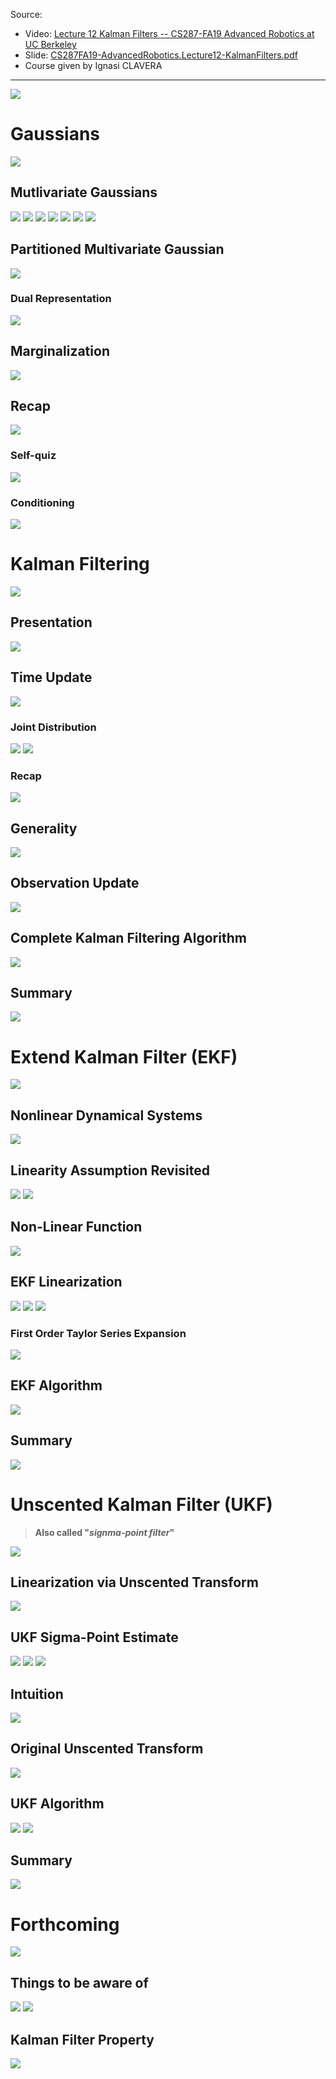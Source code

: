 
Source:

- Video: [Lecture 12 Kalman Filters -- CS287-FA19 Advanced Robotics at UC Berkeley](https://www.youtube.com/watch?v=eCjffhEeQyw)
- Slide: [CS287FA19-AdvancedRobotics.Lecture12-KalmanFilters.pdf](https://raw.githubusercontent.com/TunnARK/UT3-AURO-2223-S10-Dendron/main/vault/assets/CS287FA19-AdvancedRobotics.Lecture12-KalmanFilters.pdf)
- Course given by Ignasi CLAVERA

---

![](/assets/images/CS287FA19-AdvancedRobotics.Lecture12-KalmanFilters-01.png)

<!--
# Outline

![](/assets/images/CS287FA19-AdvancedRobotics.Lecture12-KalmanFilters-02.png)
-->

# Gaussians

![](/assets/images/CS287FA19-AdvancedRobotics.Lecture12-KalmanFilters-03.png)

## Mutlivariate Gaussians

![](/assets/images/CS287FA19-AdvancedRobotics.Lecture12-KalmanFilters-04.png)
![](/assets/images/CS287FA19-AdvancedRobotics.Lecture12-KalmanFilters-05.png)
![](/assets/images/CS287FA19-AdvancedRobotics.Lecture12-KalmanFilters-06.png)
![](/assets/images/CS287FA19-AdvancedRobotics.Lecture12-KalmanFilters-07.png)
![](/assets/images/CS287FA19-AdvancedRobotics.Lecture12-KalmanFilters-08.png)
![](/assets/images/CS287FA19-AdvancedRobotics.Lecture12-KalmanFilters-09.png)
![](/assets/images/CS287FA19-AdvancedRobotics.Lecture12-KalmanFilters-10.png)

## Partitioned Multivariate Gaussian

![](/assets/images/CS287FA19-AdvancedRobotics.Lecture12-KalmanFilters-11.png)

### Dual Representation

![](/assets/images/CS287FA19-AdvancedRobotics.Lecture12-KalmanFilters-12.png)

## Marginalization

![](/assets/images/CS287FA19-AdvancedRobotics.Lecture12-KalmanFilters-13.png)

## Recap

![](/assets/images/CS287FA19-AdvancedRobotics.Lecture12-KalmanFilters-14.png)

### Self-quiz

![](/assets/images/CS287FA19-AdvancedRobotics.Lecture12-KalmanFilters-15.png)

### Conditioning

![](/assets/images/CS287FA19-AdvancedRobotics.Lecture12-KalmanFilters-17.png)

# Kalman Filtering

![](/assets/images/CS287FA19-AdvancedRobotics.Lecture12-KalmanFilters-18.png)

## Presentation

![](/assets/images/CS287FA19-AdvancedRobotics.Lecture12-KalmanFilters-19.png)

## Time Update

![](/assets/images/CS287FA19-AdvancedRobotics.Lecture12-KalmanFilters-20.png)

### Joint Distribution

![](/assets/images/CS287FA19-AdvancedRobotics.Lecture12-KalmanFilters-21.png)
![](/assets/images/CS287FA19-AdvancedRobotics.Lecture12-KalmanFilters-22.png)

### Recap

![](/assets/images/CS287FA19-AdvancedRobotics.Lecture12-KalmanFilters-23.png)

## Generality

![](/assets/images/CS287FA19-AdvancedRobotics.Lecture12-KalmanFilters-24.png)

## Observation Update

![](/assets/images/CS287FA19-AdvancedRobotics.Lecture12-KalmanFilters-25.png)

## Complete Kalman Filtering Algorithm

![](/assets/images/CS287FA19-AdvancedRobotics.Lecture12-KalmanFilters-26.png)

## Summary

![](/assets/images/CS287FA19-AdvancedRobotics.Lecture12-KalmanFilters-27.png)

# Extend Kalman Filter (EKF)

![](/assets/images/CS287FA19-AdvancedRobotics.Lecture12-KalmanFilters-28.png)

## Nonlinear Dynamical Systems

![](/assets/images/CS287FA19-AdvancedRobotics.Lecture12-KalmanFilters-29.png)

## Linearity Assumption Revisited

![](/assets/images/CS287FA19-AdvancedRobotics.Lecture12-KalmanFilters-30.png)
![](/assets/images/CS287FA19-AdvancedRobotics.Lecture12-KalmanFilters-31.png)

## Non-Linear Function

![](/assets/images/CS287FA19-AdvancedRobotics.Lecture12-KalmanFilters-32.png)

## EKF Linearization

![](/assets/images/CS287FA19-AdvancedRobotics.Lecture12-KalmanFilters-33.png)
![](/assets/images/CS287FA19-AdvancedRobotics.Lecture12-KalmanFilters-34.png)
![](/assets/images/CS287FA19-AdvancedRobotics.Lecture12-KalmanFilters-35.png)

### First Order Taylor Series Expansion

![](/assets/images/CS287FA19-AdvancedRobotics.Lecture12-KalmanFilters-36.png)

## EKF Algorithm

![](/assets/images/CS287FA19-AdvancedRobotics.Lecture12-KalmanFilters-37.png)

## Summary

![](/assets/images/CS287FA19-AdvancedRobotics.Lecture12-KalmanFilters-38.png)

# Unscented Kalman Filter (UKF)

> **Also called "_signma-point filter_"**

![](/assets/images/CS287FA19-AdvancedRobotics.Lecture12-KalmanFilters-39.png)

## Linearization via Unscented Transform

![](/assets/images/CS287FA19-AdvancedRobotics.Lecture12-KalmanFilters-40.png)

## UKF Sigma-Point Estimate

![](/assets/images/CS287FA19-AdvancedRobotics.Lecture12-KalmanFilters-41.png)
![](/assets/images/CS287FA19-AdvancedRobotics.Lecture12-KalmanFilters-42.png)
![](/assets/images/CS287FA19-AdvancedRobotics.Lecture12-KalmanFilters-43.png)

## Intuition

![](/assets/images/CS287FA19-AdvancedRobotics.Lecture12-KalmanFilters-44.png)

## Original Unscented Transform

![](/assets/images/CS287FA19-AdvancedRobotics.Lecture12-KalmanFilters-45.png)

## UKF Algorithm

![](/assets/images/CS287FA19-AdvancedRobotics.Lecture12-KalmanFilters-46.png)
![](/assets/images/CS287FA19-AdvancedRobotics.Lecture12-KalmanFilters-47.png)

## Summary

![](/assets/images/CS287FA19-AdvancedRobotics.Lecture12-KalmanFilters-48.png)

# Forthcoming

![](/assets/images/CS287FA19-AdvancedRobotics.Lecture12-KalmanFilters-49.png)

## Things to be aware of

![](/assets/images/CS287FA19-AdvancedRobotics.Lecture12-KalmanFilters-50.png)
![](/assets/images/CS287FA19-AdvancedRobotics.Lecture12-KalmanFilters-51.png)

## Kalman Filter Property

![](/assets/images/CS287FA19-AdvancedRobotics.Lecture12-KalmanFilters-52.png)


